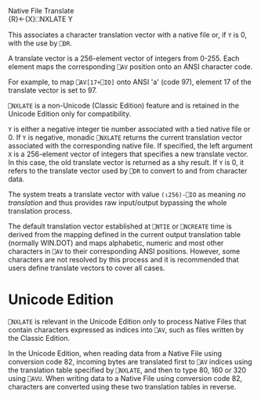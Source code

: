 <div class="heading">
  <div class="name">Native File Translate</div>
  <div class="command">{R}←{X}⎕NXLATE Y</div>
</div>

This associates a character translation vector with a native file or, if `Y` is 0, with the use by `⎕DR`.

A translate vector is a 256-element vector of integers from 0-255. Each element maps the corresponding `⎕AV` position onto an ANSI character code.

For example, to map `⎕AV[17+⎕IO]` onto ANSI 'a' (code 97), element 17 of the translate vector is set to 97.

`⎕NXLATE` is a non-Unicode (Classic Edition) feature and is retained in the Unicode Edition only for compatibility.

`Y` is either a negative integer tie number associated with a tied native file or 0.  If `Y` is negative, monadic `⎕NXLATE` returns the current translation vector associated with the corresponding native file. If specified, the left argument `X` is a 256-element vector of integers that specifies a new translate vector.  In this case, the old translate vector is returned as a shy result.  If `Y` is 0, it refers to the translate vector used by `⎕DR` to convert to and from character data.

The system treats a translate vector with value `(⍳256)-⎕IO` as meaning *no translation* and thus provides raw input/output bypassing the whole translation process.

The default translation vector established at `⎕NTIE` or `⎕NCREATE` time  is derived from the mapping defined in the current output translation table (normally WIN.DOT) and maps alphabetic, numeric and most other characters in `⎕AV`  to their corresponding ANSI positions. However, some characters are not resolved  by this process and it is recommended that users define translate vectors to cover all cases.

# Unicode Edition

`⎕NXLATE` is relevant in the Unicode Edition only to process Native Files that contain characters expressed as indices into `⎕AV`, such as files written by the Classic Edition.

In the Unicode Edition, when reading data from a Native File using conversion code 82, incoming bytes are translated first to `⎕AV` indices using the translation table specified by `⎕NXLATE`, and then to type 80, 160 or 320 using `⎕AVU`. When writing data to a Native File using conversion code 82, characters are converted using these two translation tables in reverse.
